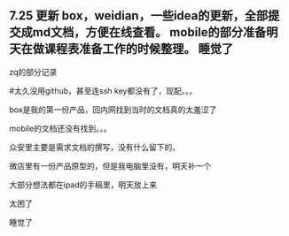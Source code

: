 
7.25 更新
box，weidian，一些idea的更新，全部提交成md文档，方便在线查看。
mobile的部分准备明天在做课程表准备工作的时候整理。
睡觉了
-----
zq的部分记录

#太久没用github，甚至连ssh key都没有了，现配。。。

box是我的第一份产品，回内网找到当时的文档真的太羞涩了

mobile的文档还没有找到。。。

众安里主要是需求文档的撰写，没有什么留下的。

微店里有一份产品原型的，但是我电脑里没有，明天补一个

大部分想法都在ipad的手稿里，明天放上来

太困了

睡觉了
